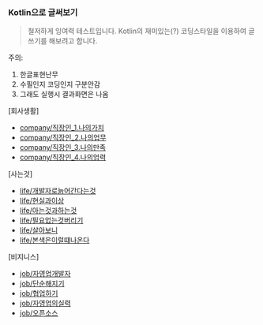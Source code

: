 ### Kotlin으로 글써보기

> 철저하게 잉여력 테스트입니다. Kotlin의 재미있는(?) 코딩스타일을 이용하여 글쓰기를 해보려고 합니다.

주의:
1. 한글표현난무
2. 수필인지 코딩인지 구분안감
3. 그래도 실행시 결과화면은 나옴


[회사생활]
- [company/직장인_1.나의가치](/docs/company/직장인_1.나의가치.md)
- [company/직장인_2.나의업무](/docs/company/직장인_2.나의업무.md)
- [company/직장인_3.나의만족](/docs/company/직장인_3.나의만족.md)
- [company/직장인_4.나의업력](/docs/company/직장인_4.나의업력.md)

[사는것]
- [life/개발자로늙어간다는것](/docs/life/개발자로늙어간다는것.md)
- [life/현실과이상](/docs/life/현실과이상.md)
- [life/아는것과하는것](/docs/life/아는것과하는것.md)
- [life/필요없는것버리기](/docs/life/필요없는것버리기.md)
- [life/살아보니](/docs/life/살아보니.md)
- [life/본색은이럴떄나온다](/docs/life/본색은이럴떄나온다.md)

[비지니스]
- [job/자영업개발자](/docs/job/자영업개발자.md)
- [job/단순해지기](/docs/job/단순해지기.md)
- [job/협업하기](/docs/job/협업하기.md)
- [job/자영업의실력](/docs/job/자영업의실력.md)
- [job/오픈소스](/docs/job/오픈소스.md)



